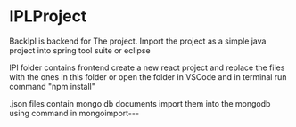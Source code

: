 # IPLProject

BackIpl is backend for The project.
  Import the project as a simple java project into spring tool suite or eclipse
  
IPl folder contains frontend create a new react project and replace the files with the ones in this folder
or open the folder in VSCode and in terminal run command "npm install"

.json files contain mongo db documents import them into the mongodb using command in mongoimport---
